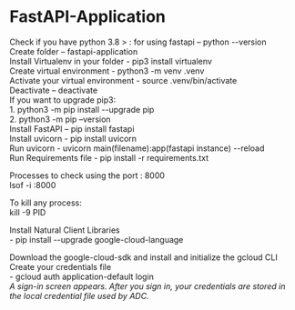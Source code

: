 # FastAPI-Application

Check if you have python 3.8 > :  for using fastapi – python --version<br /> 
Create folder – fastapi-application<br /> 
Install Virtualenv in your folder - pip3 install virtualenv<br /> 
Create virtual environment - python3 -m venv .venv<br /> 
Activate your virtual environment - source .venv/bin/activate<br /> 
Deactivate – deactivate<br /> 
If you want to upgrade pip3:<br /> 
            1. python3 -m pip install --upgrade pip<br /> 
            2. python3 -m pip –version<br /> 
Install FastAPI – pip install fastapi<br /> 
Install uvicorn -  pip install uvicorn<br /> 
Run uvicorn - uvicorn main(filename):app(fastapi instance) --reload<br /> 
Run Requirements file - pip install -r requirements.txt

Processes to check using the port : 8000 <br />
lsof -i :8000

To kill any process:<br />
kill -9 PID

Install Natural Client Libraries <br />
    - pip install --upgrade google-cloud-language

Download the google-cloud-sdk and install and initialize the gcloud CLI <br />
Create your credentials file <br/>
    - gcloud auth application-default login<br />
<i>A sign-in screen appears. After you sign in, your credentials are stored in the local credential file used by ADC. </i> <br />

